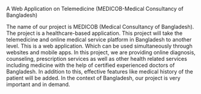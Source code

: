 A Web Application on Telemedicine (MEDICOB-Medical Consultancy of Bangladesh)

The name of our project is MEDICOB (Medical Consultancy of Bangladesh). The project is a healthcare-based application. This project will take the telemedicine and online medical service platform in Bangladesh to another level. This is a web application. Which can be used simultaneously through websites and mobile apps. In this project, we are providing online diagnosis, counseling, prescription services as well as other health related services including medicine with the help of certified experienced doctors of Bangladesh. In addition to this, effective features like medical history of the patient will be added. In the context of Bangladesh, our project is very important and in demand.
